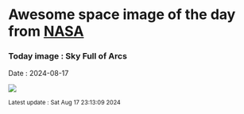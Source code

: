 
# Awesome space image of the day from [NASA](https://api.nasa.gov/)

### Today image : Sky Full of Arcs
Date : 2024-08-17

![](https://apod.nasa.gov/apod/image/2408/RocketGannaway_1100c.jpg)

<small>Latest update : Sat Aug 17 23:13:09 2024</small>
        